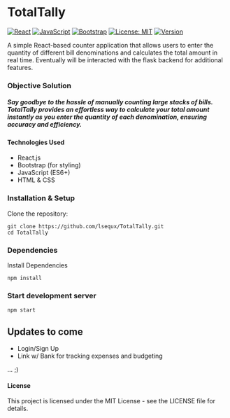 # TotalTally

[![React](https://img.shields.io/badge/React-18.0.0-blue?logo=react)](https://react.dev/) 
[![JavaScript](https://img.shields.io/badge/JavaScript-ES6+-yellow?logo=javascript)](https://developer.mozilla.org/en-US/docs/Web/JavaScript) 
[![Bootstrap](https://img.shields.io/badge/Bootstrap-5.3-purple?logo=bootstrap)](https://getbootstrap.com/) 
[![License: MIT](https://img.shields.io/badge/License-MIT-green.svg)](./LICENSE.md)
[![Version](https://img.shields.io/badge/Version-1.0.0-blue)](https://github.com/lsequx/TotalTally)


A simple React-based counter application that allows users to enter the quantity of different bill denominations and calculates the total amount in real time. Eventually will be interacted with the flask backend for additional features.

### Objective Solution
##### Say goodbye to the hassle of manually counting large stacks of bills. TotalTally provides an effortless way to calculate your total amount instantly as you enter the quantity of each denomination, ensuring accuracy and efficiency. 
#### Technologies Used
- React.js
- Bootstrap (for styling)
- JavaScript (ES6+)
- HTML & CSS

### Installation & Setup
Clone the repository:

    git clone https://github.com/lsequx/TotalTally.git
    cd TotalTally

### Dependencies
Install Dependencies

    npm install

### Start development server

    npm start

## Updates to come
- Login/Sign Up
- Link w/ Bank for tracking expenses and budgeting

... ;)

#### License
This project is licensed under the MIT License - see the LICENSE file for details.
